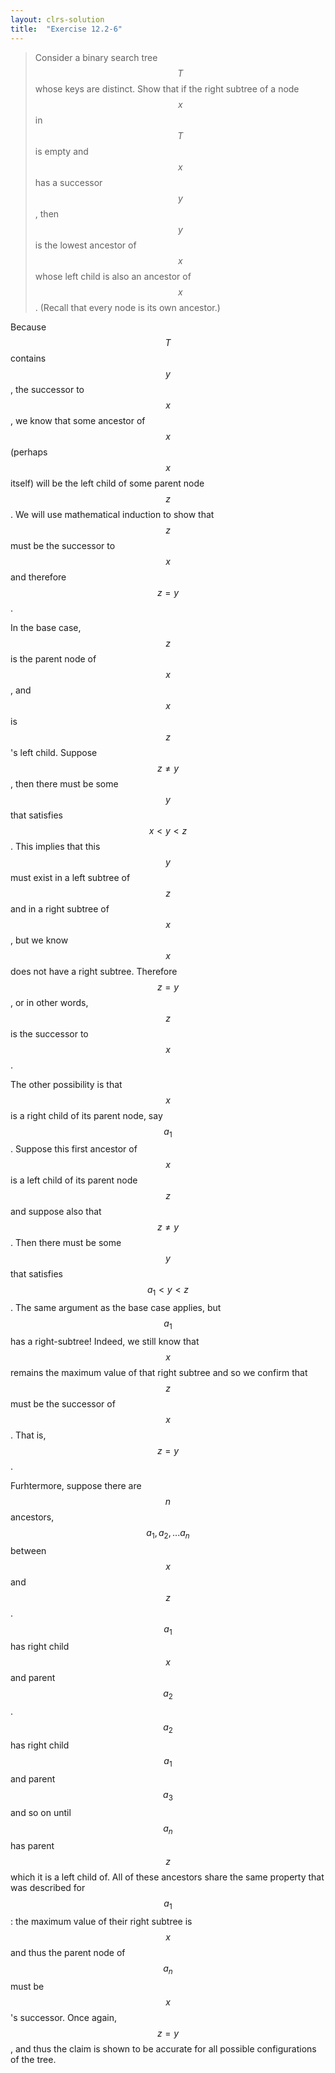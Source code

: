 ```yaml
---
layout: clrs-solution
title:  "Exercise 12.2-6"
---
```

>Consider a binary search tree $$T$$ whose keys are distinct. Show that if the right subtree of a node $$x$$ in $$T$$ is empty and $$x$$ has a successor $$y$$, then $$y$$ is the lowest ancestor of $$x$$ whose left child is also an ancestor of $$x$$. (Recall that every node is its own ancestor.)

Because $$T$$ contains $$y$$, the successor to $$x$$, we know that some ancestor of $$x$$ (perhaps $$x$$ itself) will be the left child of some parent node $$z$$. We will use mathematical induction to show that $$z$$ must be the successor to $$x$$ and therefore $$z = y$$.

In the base case, $$z$$ is the parent node of $$x$$, and $$x$$ is $$z$$'s left child. Suppose $$z \neq y$$, then there must be some $$y$$ that satisfies $$x < y < z$$. This implies that this $$y$$ must exist in a left subtree of $$z$$ and in a right subtree of $$x$$, but we know $$x$$ does not have a right subtree. Therefore $$z = y$$, or in other words, $$z$$ is the successor to $$x$$.

The other possibility is that $$x$$ is a right child of its parent node, say $$a_1$$. Suppose this first ancestor of $$x$$ is a left child of its parent node $$z$$ and suppose also that $$z \neq y$$. Then there must be some $$y$$ that satisfies $$a_1 < y < z$$. The same argument as the base case applies, but $$a_1$$ has a right-subtree! Indeed, we still know that $$x$$ remains the maximum value of that right subtree and so we confirm that $$z$$ must be the successor of $$x$$. That is, $$z = y$$.

Furhtermore, suppose there are $$n$$ ancestors, $$a_1, a_2, ... a_n$$ between $$x$$ and $$z$$. $$a_1$$ has right child $$x$$ and parent $$a_2$$. $$a_2$$ has right child $$a_1$$ and parent $$a_3$$ and so on until $$a_n$$ has parent $$z$$ which it is a left child of. All of these ancestors share the same property that was described for $$a_1$$: the maximum value of their right subtree is $$x$$ and thus the parent node of $$a_n$$ must be $$x$$'s successor. Once again, $$z = y$$, and thus the claim is shown to be accurate for all possible configurations of the tree.